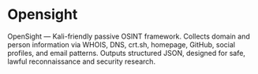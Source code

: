 # Opensight
OpenSight — Kali-friendly passive OSINT framework. Collects domain and person information via WHOIS, DNS, crt.sh, homepage, GitHub, social profiles, and email patterns. Outputs structured JSON, designed for safe, lawful reconnaissance and security research.
